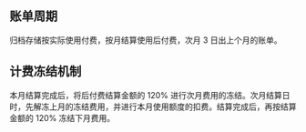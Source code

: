 ## 账单周期

归档存储按实际使用付费，按月结算使用后付费，次月 3 日出上个月的账单。

## 计费冻结机制

本月结算完成后，将后付费结算金额的 120% 进行次月费用的冻结。次月结算日时，先解冻上月的冻结费用，并进行本月使用额度的扣费。结算完成后，再按结算金额的 120% 冻结下月费用。


